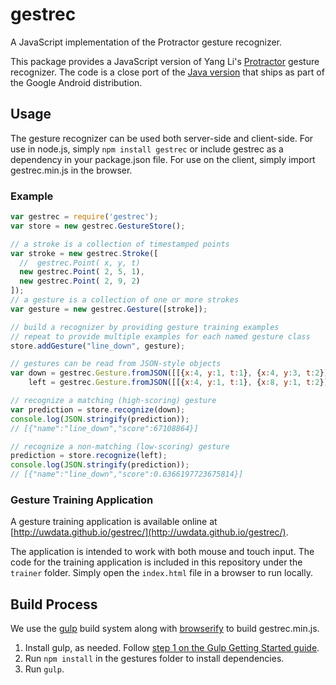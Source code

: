 # gestrec

A JavaScript implementation of the Protractor gesture recognizer.

This package provides a JavaScript version of Yang Li's [Protractor](http://yangl.org/pdf/protractor-chi2010.pdf) gesture recognizer. The code is a close port of the [Java version](https://android.googlesource.com/platform/frameworks/base/+/master/core/java/android/gesture) that ships as part of the Google Android distribution.

## Usage

The gesture recognizer can be used both server-side and client-side. For use in node.js, simply `npm install gestrec` or include gestrec as a dependency in your package.json file. For use on the client, simply import gestrec.min.js in the browser.

### Example

```javascript
var gestrec = require('gestrec');
var store = new gestrec.GestureStore();

// a stroke is a collection of timestamped points
var stroke = new gestrec.Stroke([
  //  gestrec.Point( x, y, t)
  new gestrec.Point( 2, 5, 1),
  new gestrec.Point( 2, 9, 2)
]);
// a gesture is a collection of one or more strokes
var gesture = new gestrec.Gesture([stroke]);

// build a recognizer by providing gesture training examples
// repeat to provide multiple examples for each named gesture class
store.addGesture("line_down", gesture);

// gestures can be read from JSON-style objects
var down = gestrec.Gesture.fromJSON([[{x:4, y:1, t:1}, {x:4, y:3, t:2}]]),
    left = gestrec.Gesture.fromJSON([[{x:4, y:1, t:1}, {x:8, y:1, t:2}]]);

// recognize a matching (high-scoring) gesture
var prediction = store.recognize(down);
console.log(JSON.stringify(prediction));
// [{"name":"line_down","score":67108864}]

// recognize a non-matching (low-scoring) gesture
prediction = store.recognize(left);
console.log(JSON.stringify(prediction));
// [{"name":"line_down","score":0.6366197723675814}]
```

### Gesture Training Application

A gesture training application is available online at [http://uwdata.github.io/gestrec/](http://uwdata.github.io/gestrec/).

The application is intended to work with both mouse and touch input. The code for the training application is included in this repository under the `trainer` folder. Simply open the `index.html` file in a browser to run locally.

## Build Process

We use the [gulp](http://gulpjs.com/) build system along with [browserify](http://browserify.org/) to build gestrec.min.js.

1. Install gulp, as needed. Follow [step 1 on the Gulp Getting Started guide](https://github.com/gulpjs/gulp/blob/master/docs/getting-started.md).
2. Run `npm install` in the gestures folder to install dependencies.
3. Run `gulp`.

